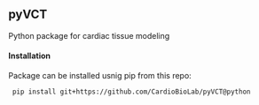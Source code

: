 ## pyVCT
Python package for cardiac tissue modeling

#### Installation
Package can be installed usnig pip from this repo:
```bash
 pip install git+https://github.com/CardioBioLab/pyVCT@python
```
